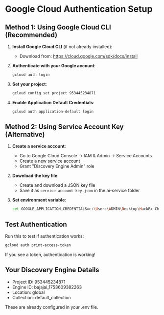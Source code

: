 # Google Cloud Authentication Setup

## Method 1: Using Google Cloud CLI (Recommended)

1. **Install Google Cloud CLI** (if not already installed):
   - Download from: https://cloud.google.com/sdk/docs/install

2. **Authenticate with your Google account**:
   ```bash
   gcloud auth login
   ```

3. **Set your project**:
   ```bash
   gcloud config set project 953445234871
   ```

4. **Enable Application Default Credentials**:
   ```bash
   gcloud auth application-default login
   ```

## Method 2: Using Service Account Key (Alternative)

1. **Create a service account**:
   - Go to Google Cloud Console → IAM & Admin → Service Accounts
   - Create a new service account
   - Grant "Discovery Engine Admin" role

2. **Download the key file**:
   - Create and download a JSON key file
   - Save it as `service-account-key.json` in the ai-service folder

3. **Set environment variable**:
   ```bash
   set GOOGLE_APPLICATION_CREDENTIALS=c:\Users\ADMIN\Desktop\HackRx ChatBot\ai-service\service-account-key.json
   ```

## Test Authentication

Run this to test if authentication works:
```bash
gcloud auth print-access-token
```

If you see a token, authentication is working!

## Your Discovery Engine Details
- Project ID: 953445234871
- Engine ID: bajajai_1753609382263
- Location: global
- Collection: default_collection

These are already configured in your .env file.
